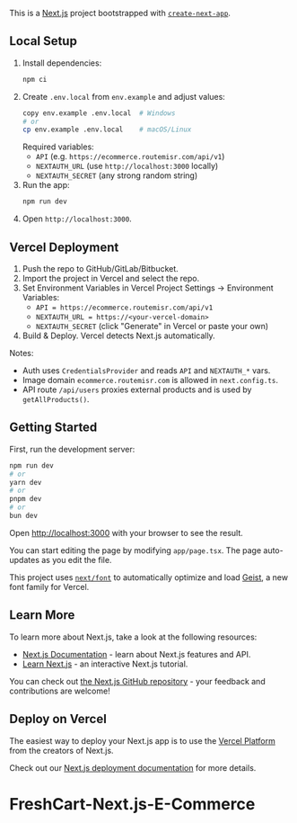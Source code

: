 This is a [Next.js](https://nextjs.org) project bootstrapped with [`create-next-app`](https://nextjs.org/docs/app/api-reference/cli/create-next-app).

## Local Setup

1. Install dependencies:
   ```bash
   npm ci
   ```
2. Create `.env.local` from `env.example` and adjust values:
   ```bash
   copy env.example .env.local  # Windows
   # or
   cp env.example .env.local    # macOS/Linux
   ```
   Required variables:
   - `API` (e.g. `https://ecommerce.routemisr.com/api/v1`)
   - `NEXTAUTH_URL` (use `http://localhost:3000` locally)
   - `NEXTAUTH_SECRET` (any strong random string)
3. Run the app:
   ```bash
   npm run dev
   ```
4. Open `http://localhost:3000`.

## Vercel Deployment

1. Push the repo to GitHub/GitLab/Bitbucket.
2. Import the project in Vercel and select the repo.
3. Set Environment Variables in Vercel Project Settings → Environment Variables:
   - `API = https://ecommerce.routemisr.com/api/v1`
   - `NEXTAUTH_URL = https://<your-vercel-domain>`
   - `NEXTAUTH_SECRET` (click "Generate" in Vercel or paste your own)
4. Build & Deploy. Vercel detects Next.js automatically.

Notes:
- Auth uses `CredentialsProvider` and reads `API` and `NEXTAUTH_*` vars.
- Image domain `ecommerce.routemisr.com` is allowed in `next.config.ts`.
- API route `/api/users` proxies external products and is used by `getAllProducts()`.

## Getting Started

First, run the development server:

```bash
npm run dev
# or
yarn dev
# or
pnpm dev
# or
bun dev
```

Open [http://localhost:3000](http://localhost:3000) with your browser to see the result.

You can start editing the page by modifying `app/page.tsx`. The page auto-updates as you edit the file.

This project uses [`next/font`](https://nextjs.org/docs/app/building-your-application/optimizing/fonts) to automatically optimize and load [Geist](https://vercel.com/font), a new font family for Vercel.

## Learn More

To learn more about Next.js, take a look at the following resources:

- [Next.js Documentation](https://nextjs.org/docs) - learn about Next.js features and API.
- [Learn Next.js](https://nextjs.org/learn) - an interactive Next.js tutorial.

You can check out [the Next.js GitHub repository](https://github.com/vercel/next.js) - your feedback and contributions are welcome!

## Deploy on Vercel

The easiest way to deploy your Next.js app is to use the [Vercel Platform](https://vercel.com/new?utm_medium=default-template&filter=next.js&utm_source=create-next-app&utm_campaign=create-next-app-readme) from the creators of Next.js.

Check out our [Next.js deployment documentation](https://nextjs.org/docs/app/building-your-application/deploying) for more details.
# FreshCart-Next.js-E-Commerce
